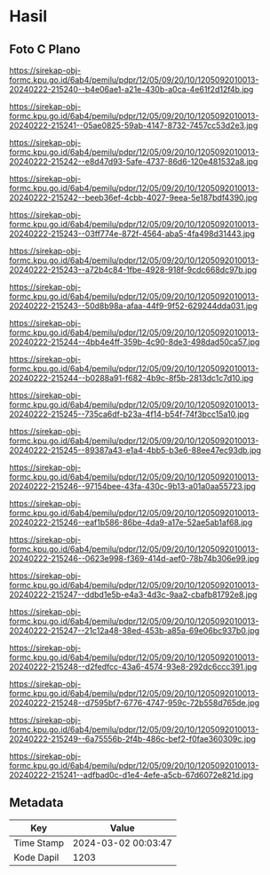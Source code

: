 # Hasil

## Foto C Plano

https://sirekap-obj-formc.kpu.go.id/6ab4/pemilu/pdpr/12/05/09/20/10/1205092010013-20240222-215240--b4e06ae1-a21e-430b-a0ca-4e61f2d12f4b.jpg

https://sirekap-obj-formc.kpu.go.id/6ab4/pemilu/pdpr/12/05/09/20/10/1205092010013-20240222-215241--05ae0825-59ab-4147-8732-7457cc53d2e3.jpg

https://sirekap-obj-formc.kpu.go.id/6ab4/pemilu/pdpr/12/05/09/20/10/1205092010013-20240222-215242--e8d47d93-5afe-4737-86d6-120e481532a8.jpg

https://sirekap-obj-formc.kpu.go.id/6ab4/pemilu/pdpr/12/05/09/20/10/1205092010013-20240222-215242--beeb36ef-4cbb-4027-9eea-5e187bdf4390.jpg

https://sirekap-obj-formc.kpu.go.id/6ab4/pemilu/pdpr/12/05/09/20/10/1205092010013-20240222-215243--03ff774e-872f-4564-aba5-4fa498d31443.jpg

https://sirekap-obj-formc.kpu.go.id/6ab4/pemilu/pdpr/12/05/09/20/10/1205092010013-20240222-215243--a72b4c84-1fbe-4928-918f-9cdc668dc97b.jpg

https://sirekap-obj-formc.kpu.go.id/6ab4/pemilu/pdpr/12/05/09/20/10/1205092010013-20240222-215243--50d8b98a-afaa-44f9-9f52-629244dda031.jpg

https://sirekap-obj-formc.kpu.go.id/6ab4/pemilu/pdpr/12/05/09/20/10/1205092010013-20240222-215244--4bb4e4ff-359b-4c90-8de3-498dad50ca57.jpg

https://sirekap-obj-formc.kpu.go.id/6ab4/pemilu/pdpr/12/05/09/20/10/1205092010013-20240222-215244--b0288a91-f682-4b9c-8f5b-2813dc1c7d10.jpg

https://sirekap-obj-formc.kpu.go.id/6ab4/pemilu/pdpr/12/05/09/20/10/1205092010013-20240222-215245--735ca6df-b23a-4f14-b54f-74f3bcc15a10.jpg

https://sirekap-obj-formc.kpu.go.id/6ab4/pemilu/pdpr/12/05/09/20/10/1205092010013-20240222-215245--89387a43-e1a4-4bb5-b3e6-88ee47ec93db.jpg

https://sirekap-obj-formc.kpu.go.id/6ab4/pemilu/pdpr/12/05/09/20/10/1205092010013-20240222-215246--97154bee-43fa-430c-9b13-a01a0aa55723.jpg

https://sirekap-obj-formc.kpu.go.id/6ab4/pemilu/pdpr/12/05/09/20/10/1205092010013-20240222-215246--eaf1b586-86be-4da9-a17e-52ae5ab1af68.jpg

https://sirekap-obj-formc.kpu.go.id/6ab4/pemilu/pdpr/12/05/09/20/10/1205092010013-20240222-215246--0623e998-f369-414d-aef0-78b74b306e99.jpg

https://sirekap-obj-formc.kpu.go.id/6ab4/pemilu/pdpr/12/05/09/20/10/1205092010013-20240222-215247--ddbd1e5b-e4a3-4d3c-9aa2-cbafb81792e8.jpg

https://sirekap-obj-formc.kpu.go.id/6ab4/pemilu/pdpr/12/05/09/20/10/1205092010013-20240222-215247--21c12a48-38ed-453b-a85a-69e06bc937b0.jpg

https://sirekap-obj-formc.kpu.go.id/6ab4/pemilu/pdpr/12/05/09/20/10/1205092010013-20240222-215248--d2fedfcc-43a6-4574-93e8-292dc6ccc391.jpg

https://sirekap-obj-formc.kpu.go.id/6ab4/pemilu/pdpr/12/05/09/20/10/1205092010013-20240222-215248--d7595bf7-6776-4747-959c-72b558d765de.jpg

https://sirekap-obj-formc.kpu.go.id/6ab4/pemilu/pdpr/12/05/09/20/10/1205092010013-20240222-215249--6a75556b-2f4b-486c-bef2-f0fae360309c.jpg

https://sirekap-obj-formc.kpu.go.id/6ab4/pemilu/pdpr/12/05/09/20/10/1205092010013-20240222-215241--adfbad0c-d1e4-4efe-a5cb-67d6072e821d.jpg


## Metadata

| Key        | Value               |
| ---------- | ------------------- |
| Time Stamp | 2024-03-02 00:03:47 |
| Kode Dapil | 1203                |



